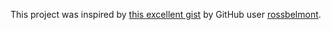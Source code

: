 This project was inspired by [this excellent gist](./Populating%20Credentials%20with%20the%20Connect%20API.md) by GitHub user [rossbelmont](https://gist.github.com/rossbelmont).

